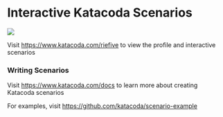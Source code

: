 # Interactive Katacoda Scenarios

[![](http://shields.katacoda.com/katacoda/riefive/count.svg)](https://www.katacoda.com/riefive "Get your profile on Katacoda.com")

Visit https://www.katacoda.com/riefive to view the profile and interactive scenarios

### Writing Scenarios
Visit https://www.katacoda.com/docs to learn more about creating Katacoda scenarios

For examples, visit https://github.com/katacoda/scenario-example
